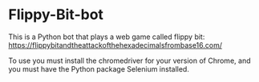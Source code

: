# Flippy-Bit-bot
This is a Python bot that plays a web game called flippy bit:
https://flippybitandtheattackofthehexadecimalsfrombase16.com/

To use you must install the chromedriver for your version of Chrome, and you must have the Python package Selenium installed.
